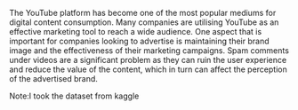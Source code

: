 The YouTube platform has become one of the most popular mediums for digital content consumption. Many companies are utilising YouTube as an effective marketing tool to reach a wide audience. One aspect that is important for companies looking to advertise is maintaining their brand image and the effectiveness of their marketing campaigns. Spam comments under videos are a significant problem as they can ruin the user experience and reduce the value of the content, which in turn can affect the perception of the advertised brand.

Note:I took the dataset from kaggle
